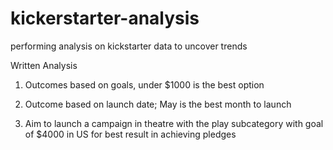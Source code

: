 # kickerstarter-analysis
performing analysis on kickstarter data to uncover trends 

Written Analysis 
1.	Outcomes based on goals, under $1000 is the best option

2.	Outcome based on launch date; May is the best month to launch

3.	Aim to launch a campaign in theatre with the play subcategory with goal of $4000 in US for best result in achieving pledges
